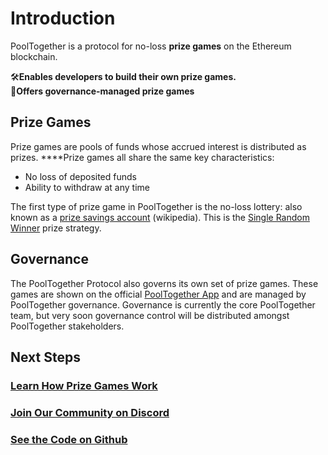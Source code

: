 # Introduction

PoolTogether is a protocol for no-loss **prize games** on the Ethereum blockchain.

🛠**Enables developers to build their own prize games.**  
👑**Offers governance-managed prize games**

## Prize Games

Prize games are pools of funds whose accrued interest is distributed as prizes. ****Prize games all share the same key characteristics:

* No loss of deposited funds
* Ability to withdraw at any time

The first type of prize game in PoolTogether is the no-loss lottery: also known as a [prize savings account](https://en.wikipedia.org/wiki/Prize-linked_savings_account) \(wikipedia\).  This is the [Single Random Winner](protocol/prize-strategy/single-random-winner.md) prize strategy.

## Governance

The PoolTogether Protocol also governs its own set of prize games.  These games are shown on the official [PoolTogether App](https://app.pooltogether.com) and are managed by PoolTogether governance.  Governance is currently the core PoolTogether team, but very soon governance control will be distributed amongst PoolTogether stakeholders. 

## Next Steps

### [Learn How Prize Games Work](protocol/overview.md)

### [Join Our Community on Discord](https://discord.gg/5sjnHd)

### [See the Code on Github](https://github.com/pooltogether/pooltogether-pool-contracts)






